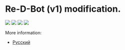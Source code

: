 # Re-D-Bot (v1) modification.

![](https://www.redbot.info/assets/img/v1/mods/re_x_carriage/01.JPG)
![](https://www.redbot.info/assets/img/v1/mods/re_x_carriage/02.JPG)
![](https://www.redbot.info/assets/img/v1/mods/re_x_carriage/03.JPG)
![](https://www.redbot.info/assets/img/v1/mods/re_x_carriage/04.JPG)

More information:
- [Русский](https://www.redbot.info/pages/ru/printers/v1/mods/list/re_x_carriage/)
